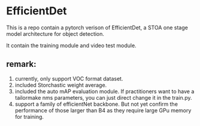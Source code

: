 # EfficientDet
This is a repo contain a pytorch verison of EfficientDet, a STOA one stage model architecture for object detection.

It contain the training module and video test module.

## remark:
1. currently, only support VOC format dataset.
2. included Storchastic weight average.
3. included the auto mAP evaluation module. If practitioners want to have a tailormake nms parameters,
   you can just direct change it in the train.py.
4. support a family of efficientNet backbone. But not yet confirm the performance of those larger than B4 as they require
   large GPu memory for training.